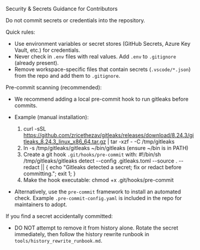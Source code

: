 Security & Secrets Guidance for Contributors

Do not commit secrets or credentials into the repository.

Quick rules:
- Use environment variables or secret stores (GitHub Secrets, Azure Key Vault, etc.) for credentials.
- Never check in `.env` files with real values. Add `.env` to `.gitignore` (already present).
- Remove workspace-specific files that contain secrets (`.vscode/*.json`) from the repo and add them to `.gitignore`.

Pre-commit scanning (recommended):
- We recommend adding a local pre-commit hook to run gitleaks before commits.
- Example (manual installation):
  1. curl -sSL https://github.com/zricethezav/gitleaks/releases/download/8.24.3/gitleaks_8.24.3_linux_x86_64.tar.gz | tar -xzf - -C /tmp/gitleaks
  2. ln -s /tmp/gitleaks/gitleaks ~/bin/gitleaks (ensure ~/bin is in PATH)
  3. Create a git hook `.git/hooks/pre-commit` with:
     #!/bin/sh
     /tmp/gitleaks/gitleaks detect --config .gitleaks.toml --source . --redact || { echo "Gitleaks detected a secret; fix or redact before committing."; exit 1; }
  4. Make the hook executable: chmod +x .git/hooks/pre-commit

- Alternatively, use the `pre-commit` framework to install an automated check. Example `.pre-commit-config.yaml` is included in the repo for maintainers to adopt.

If you find a secret accidentally committed:
- DO NOT attempt to remove it from history alone. Rotate the secret immediately, then follow the history rewrite runbook in `tools/history_rewrite_runbook.md`.
